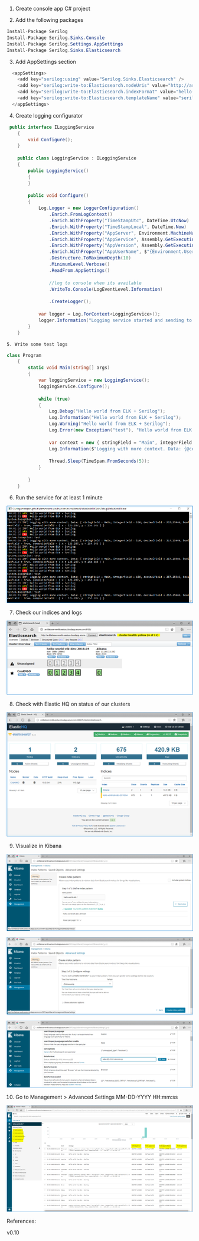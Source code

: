 
1. Create console app C# project

2. Add the following packages

```csharp
Install-Package Serilog
Install-Package Serilog.Sinks.Console
Install-Package Serilog.Settings.AppSettings
Install-Package Serilog.Sinks.Elasticsearch
```

3. Add AppSettings section

```csharp
  <appSettings>
    <add key="serilog:using" value="Serilog.Sinks.Elasticsearch" />
    <add key="serilog:write-to:Elasticsearch.nodeUris" value="http://ardilabsserverelk.eastus.cloudapp.azure.com:9200/" />
    <add key="serilog:write-to:Elasticsearch.indexFormat" value="hello-world-elk-dev-{0:yyyy.MM}" />
    <add key="serilog:write-to:Elasticsearch.templateName" value="serilog-events-template" />
  </appSettings>
```

4. Create logging configurator

```csharp
 public interface ILoggingService
    {
        void Configure();
    }

    public class LoggingService : ILoggingService
    {
        public LoggingService()
        {
        }

        public void Configure()
        {
            Log.Logger = new LoggerConfiguration()
                .Enrich.FromLogContext()
                .Enrich.WithProperty("TimeStampUtc", DateTime.UtcNow)
                .Enrich.WithProperty("TimeStampLocal", DateTime.Now)
                .Enrich.WithProperty("AppServer", Environment.MachineName.ToUpper())
                .Enrich.WithProperty("AppService", Assembly.GetExecutingAssembly().GetName().Name)
                .Enrich.WithProperty("AppVersion", Assembly.GetExecutingAssembly().GetName().Version.ToString())
                .Enrich.WithProperty("AppUserName", $"{Environment.UserDomainName}\\{Environment.UserName.ToUpper()}")
                .Destructure.ToMaximumDepth(10)
                .MinimumLevel.Verbose()
                .ReadFrom.AppSettings()

                //log to console when its available
                .WriteTo.Console(LogEventLevel.Information)

                .CreateLogger();

            var logger = Log.ForContext<LoggingService>();
            logger.Information("Logging service started and sending to preferred sinks {console, elasticsearch}.");
        }
    }
```
	5. Write some test logs

```csharp
class Program
    {
        static void Main(string[] args)
        {
            var loggingService = new LoggingService();
            loggingService.Configure();

            while (true)
            {
                Log.Debug("Hello world from ELK + Serilog");
                Log.Information("Hello world from ELK + Serilog");
                Log.Warning("Hello world from ELK + Serilog");
                Log.Error(new Exception("test"), "Hello world from ELK + Serilog");

                var context = new { stringField = "Main", integerField = 150, decimalField = 257.25946, booleanField = true, compositeField = new { x = 125.287, y = 254.345 }};
                Log.Information($"Logging with more context. Data: {@context}", context);

                Thread.Sleep(TimeSpan.FromSeconds(5));
            }

        }
    }
```

6. Run the service for at least 1 minute

![](https://github.com/rdagumampan/elasticsearch-windows-server-cookbook/blob/master/screenshot-demo-csharp-project.PNG "")

7. Check our indices and logs

![](https://github.com/rdagumampan/elasticsearch-windows-server-cookbook/blob/master/screenshot-demo-csharp-project-head.PNG "")

8. Check with Elastic HQ on status of our clusters

![](https://github.com/rdagumampan/elasticsearch-windows-server-cookbook/blob/master/screenshot-demo-csharp-project-hq.PNG "")

9. Visualize in Kibana

![](https://github.com/rdagumampan/elasticsearch-windows-server-cookbook/blob/master/screenshot-demo-csharp-project-kibana-01.PNG "")

![](https://github.com/rdagumampan/elasticsearch-windows-server-cookbook/blob/master/screenshot-demo-csharp-project-kibana-02.PNG "")

![](https://github.com/rdagumampan/elasticsearch-windows-server-cookbook/blob/master/screenshot-demo-csharp-project-kibana-03.PNG "")

10. Go to Management > Advanced Settings
MM-DD-YYYY HH:mm:ss

![](https://github.com/rdagumampan/elasticsearch-windows-server-cookbook/blob/master/screenshot-demo-csharp-project-kibana-04.PNG "")

References:

v0.10
